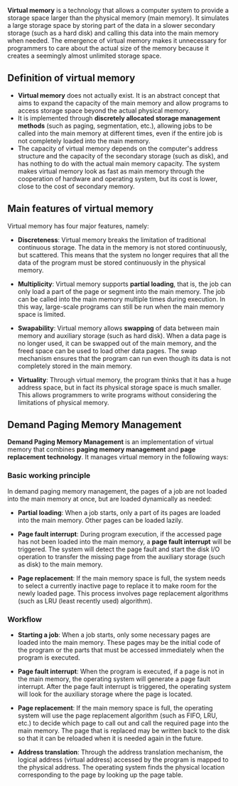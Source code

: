 **Virtual memory** is a technology that allows a computer system to provide a storage space larger than the physical memory (main memory). It simulates a large storage space by storing part of the data in a slower secondary storage (such as a hard disk) and calling this data into the main memory when needed. The emergence of virtual memory makes it unnecessary for programmers to care about the actual size of the memory because it creates a seemingly almost unlimited storage space.

## Definition of virtual memory
- **Virtual memory** does not actually exist. It is an abstract concept that aims to expand the capacity of the main memory and allow programs to access storage space beyond the actual physical memory.
- It is implemented through **discretely allocated storage management methods** (such as paging, segmentation, etc.), allowing jobs to be called into the main memory at different times, even if the entire job is not completely loaded into the main memory.
- The capacity of virtual memory depends on the computer's address structure and the capacity of the secondary storage (such as disk), and has nothing to do with the actual main memory capacity. The system makes virtual memory look as fast as main memory through the cooperation of hardware and operating system, but its cost is lower, close to the cost of secondary memory.

## Main features of virtual memory
Virtual memory has four major features, namely:

- **Discreteness**: Virtual memory breaks the limitation of traditional continuous storage. The data in the memory is not stored continuously, but scattered. This means that the system no longer requires that all the data of the program must be stored continuously in the physical memory.

- **Multiplicity**: Virtual memory supports **partial loading**, that is, the job can only load a part of the page or segment into the main memory. The job can be called into the main memory multiple times during execution. In this way, large-scale programs can still be run when the main memory space is limited.

- **Swapability**: Virtual memory allows **swapping** of data between main memory and auxiliary storage (such as hard disk). When a data page is no longer used, it can be swapped out of the main memory, and the freed space can be used to load other data pages. The swap mechanism ensures that the program can run even though its data is not completely stored in the main memory.

- **Virtuality**: Through virtual memory, the program thinks that it has a huge address space, but in fact its physical storage space is much smaller. This allows programmers to write programs without considering the limitations of physical memory.

## Demand Paging Memory Management

**Demand Paging Memory Management** is an implementation of virtual memory that combines **paging memory management** and **page replacement technology**. It manages virtual memory in the following ways:

### Basic working principle
In demand paging memory management, the pages of a job are not loaded into the main memory at once, but are loaded dynamically as needed:

- **Partial loading**: When a job starts, only a part of its pages are loaded into the main memory. Other pages can be loaded lazily.

- **Page fault interrupt**: During program execution, if the accessed page has not been loaded into the main memory, a **page fault interrupt** will be triggered. The system will detect the page fault and start the disk I/O operation to transfer the missing page from the auxiliary storage (such as disk) to the main memory.

- **Page replacement**: If the main memory space is full, the system needs to select a currently inactive page to replace it to make room for the newly loaded page. This process involves page replacement algorithms (such as LRU (least recently used) algorithm).

### Workflow
- **Starting a job**: When a job starts, only some necessary pages are loaded into the main memory. These pages may be the initial code of the program or the parts that must be accessed immediately when the program is executed.

- **Page fault interrupt**: When the program is executed, if a page is not in the main memory, the operating system will generate a page fault interrupt. After the page fault interrupt is triggered, the operating system will look for the auxiliary storage where the page is located.

- **Page replacement**: If the main memory space is full, the operating system will use the page replacement algorithm (such as FIFO, LRU, etc.) to decide which page to call out and call the required page into the main memory. The page that is replaced may be written back to the disk so that it can be reloaded when it is needed again in the future.

- **Address translation**: Through the address translation mechanism, the logical address (virtual address) accessed by the program is mapped to the physical address. The operating system finds the physical location corresponding to the page by looking up the page table.